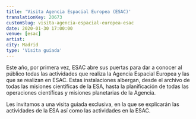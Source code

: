 ```yaml
---
title: 'Visita Agencia Espacial Europea (ESAC)'
translationKey: 20673
customSlug: visita-agencia-espacial-europea-esac
date: 2020-01-30 17:00:00
venue: [esac]
artist:
city: Madrid
type: 'Visita guiada'
---
```


Este año, por primera vez, ESAC abre sus puertas para dar a conocer al público todas las actividades que realiza la Agencia Espacial Europea y las que se realizan en ESAC. Estas instalaciones albergan, desde el archivo de todas las misiones científicas de la ESA, hasta la planificación de todas las operaciones científicas y misiones planetarias de la Agencia.

Les invitamos a una visita guiada exclusiva, en la que se explicarán las actividades de la ESA así como las actividades en la ESAC.
